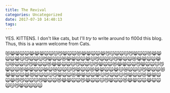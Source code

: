 ```yaml
---
title: The Revival
categories: Uncategorized
date: 2017-07-10 14:40:13
tags:
---
```


YES. KITTENS. I don't like cats, but I'll _try_ to write around to fl00d this blog. Thus, this is a warm welcome from Cats.

😻😹😸🙀🙀😹😹😸🙀🙀😽😼😸🙀🙀😻😹😸🙀🙀😹😼😽🙀🙀😽😼😸🙀🙀😻😹😸🙀🙀😹😽😼🙀🙀😽😼😸🙀🙀😻😹😸🙀🙀😹😽😼🙀🙀😽😼😸🙀🙀😻😹😸🙀🙀😹😽😿🙀🙀😽😼😸🙀🙀😻😹😸🙀🙀😽😼🙀🙀😽😼😸🙀🙀😻😹😸🙀🙀😼😸🙀🙀😽😼😸🙀🙀😻😹😸🙀🙀😹😺😿🙀🙀😽😼😸🙀🙀😻😹😸🙀🙀😹😽😿🙀🙀😽😼😸🙀🙀😻😹😸🙀🙀😹😾😺🙀🙀😽😼😸🙀🙀😻😹😸🙀🙀😹😽😼🙀🙀😽😼😸🙀🙀😻😹😸🙀🙀😹😼😼🙀🙀😽😼😸🙀🙀😻😹😸🙀🙀😼😹🙀🙀😽😼😸🙀🙀😻😹😸🙀🙀😹😺🙀🙀😽😼😸🙀🙀🙀🙀